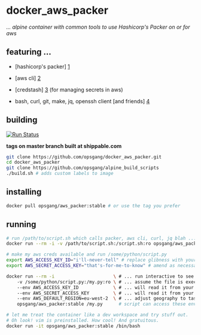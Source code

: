 [1]: https://www.packer.io/ "Hashicorp Packer"
[2]: http://docs.aws.amazon.com/cli/latest/reference "use aws apis from cmd line"
[3]: https://github.com/fugue/credstash "credstash - store and retrieve secrets in aws"
[4]: https://github.com/opsgang/alpine_build_scripts/blob/master/install_essentials.sh "common GNU tools useful for automation"
# docker\_aws\_packer

_... alpine container with common tools to use Hashicorp's Packer on or for aws_

## featuring ...

* [hashicorp's packer] [1]

* [aws cli] [2]

* [credstash] [3] (for managing secrets in aws)

* bash, curl, git, make, jq, openssh client [and friends] [4]

## building

[![Run Status](https://api.shippable.com/projects/5898f1a3cdbe190f000edcfd/badge?branch=master)](https://app.shippable.com/projects/5898f1a3cdbe190f000edcfd)

**tags on master branch built at shippable.com**

```bash
git clone https://github.com/opsgang/docker_aws_packer.git
cd docker_aws_packer
git clone https://github.com/opsgang/alpine_build_scripts
./build.sh # adds custom labels to image
```

## installing

```bash
docker pull opsgang/aws_packer:stable # or use the tag you prefer
```

## running

```bash
# run /path/to/script.sh which calls packer, aws cli, curl, jq blah ...
docker run --rm -i -v /path/to/script.sh:/script.sh:ro opsgang/aws_packer:stable /script.sh
```

```bash
# make my aws creds available and run /some/python/script.py
export AWS_ACCESS_KEY_ID="i'll-never-tell" # replace glibness with your access key
export AWS_SECRET_ACCESS_KEY="that's-for-me-to-know" # amend as necessary

docker run --rm -i                      \ # ... run interactive to see stdout / stderr
    -v /some/python/script.py:/my.py:ro \ # ... assume the file is executable
    --env AWS_ACCESS_KEY_ID             \ # ... will read it from your env
    --env AWS_SECRET_ACCESS_KEY         \ # ... will read it from your env
    --env AWS_DEFAULT_REGION=eu-west-2  \ # ... adjust geography to taste
    opsgang/aws_packer:stable /my.py      # script can access these env vars
```

```bash
# let me treat the container like a dev workspace and try stuff out.
# Oh look! vim is preinstalled. How cool! And gratuitous.
docker run -it opsgang/aws_packer:stable /bin/bash
```
